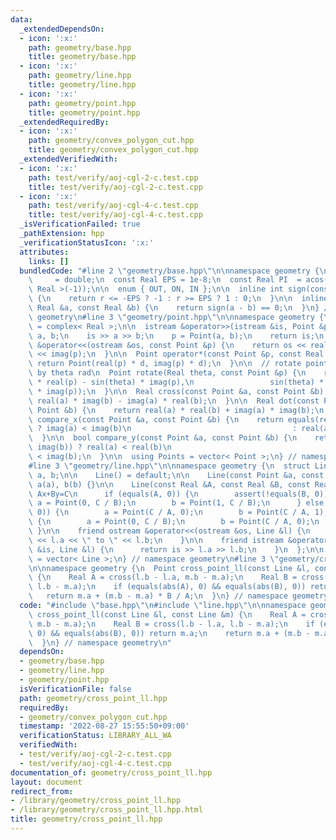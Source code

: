 ```yaml
---
data:
  _extendedDependsOn:
  - icon: ':x:'
    path: geometry/base.hpp
    title: geometry/base.hpp
  - icon: ':x:'
    path: geometry/line.hpp
    title: geometry/line.hpp
  - icon: ':x:'
    path: geometry/point.hpp
    title: geometry/point.hpp
  _extendedRequiredBy:
  - icon: ':x:'
    path: geometry/convex_polygon_cut.hpp
    title: geometry/convex_polygon_cut.hpp
  _extendedVerifiedWith:
  - icon: ':x:'
    path: test/verify/aoj-cgl-2-c.test.cpp
    title: test/verify/aoj-cgl-2-c.test.cpp
  - icon: ':x:'
    path: test/verify/aoj-cgl-4-c.test.cpp
    title: test/verify/aoj-cgl-4-c.test.cpp
  _isVerificationFailed: true
  _pathExtension: hpp
  _verificationStatusIcon: ':x:'
  attributes:
    links: []
  bundledCode: "#line 2 \"geometry/base.hpp\"\n\nnamespace geometry {\n  using Real\
    \     = double;\n  const Real EPS = 1e-8;\n  const Real PI  = acos(static_cast<\
    \ Real >(-1));\n\n  enum { OUT, ON, IN };\n\n  inline int sign(const Real &r)\
    \ {\n    return r <= -EPS ? -1 : r >= EPS ? 1 : 0;\n  }\n\n  inline bool equals(const\
    \ Real &a, const Real &b) {\n    return sign(a - b) == 0;\n  }\n} // namespace\
    \ geometry\n#line 3 \"geometry/point.hpp\"\n\nnamespace geometry {\n  using Point\
    \ = complex< Real >;\n\n  istream &operator>>(istream &is, Point &p) {\n    Real\
    \ a, b;\n    is >> a >> b;\n    p = Point(a, b);\n    return is;\n  }\n\n  ostream\
    \ &operator<<(ostream &os, const Point &p) {\n    return os << real(p) << \" \"\
    \ << imag(p);\n  }\n\n  Point operator*(const Point &p, const Real &d) {\n   \
    \ return Point(real(p) * d, imag(p) * d);\n  }\n\n  // rotate point p counterclockwise\
    \ by theta rad\n  Point rotate(Real theta, const Point &p) {\n    return Point(cos(theta)\
    \ * real(p) - sin(theta) * imag(p),\n                 sin(theta) * real(p) + cos(theta)\
    \ * imag(p));\n  }\n\n  Real cross(const Point &a, const Point &b) {\n    return\
    \ real(a) * imag(b) - imag(a) * real(b);\n  }\n\n  Real dot(const Point &a, const\
    \ Point &b) {\n    return real(a) * real(b) + imag(a) * imag(b);\n  }\n\n  bool\
    \ compare_x(const Point &a, const Point &b) {\n    return equals(real(a), real(b))\
    \ ? imag(a) < imag(b)\n                                    : real(a) < real(b);\n\
    \  }\n\n  bool compare_y(const Point &a, const Point &b) {\n    return equals(imag(a),\
    \ imag(b)) ? real(a) < real(b)\n                                    : imag(a)\
    \ < imag(b);\n  }\n\n  using Points = vector< Point >;\n} // namespace geometry\n\
    #line 3 \"geometry/line.hpp\"\n\nnamespace geometry {\n  struct Line {\n    Point\
    \ a, b;\n\n    Line() = default;\n\n    Line(const Point &a, const Point &b):\
    \ a(a), b(b) {}\n\n    Line(const Real &A, const Real &B, const Real &C) { //\
    \ Ax+By=C\n      if (equals(A, 0)) {\n        assert(!equals(B, 0));\n       \
    \ a = Point(0, C / B);\n        b = Point(1, C / B);\n      } else if (equals(B,\
    \ 0)) {\n        a = Point(C / A, 0);\n        b = Point(C / A, 1);\n      } else\
    \ {\n        a = Point(0, C / B);\n        b = Point(C / A, 0);\n      }\n   \
    \ }\n\n    friend ostream &operator<<(ostream &os, Line &l) {\n      return os\
    \ << l.a << \" to \" << l.b;\n    }\n\n    friend istream &operator>>(istream\
    \ &is, Line &l) {\n      return is >> l.a >> l.b;\n    }\n  };\n\n  using Lines\
    \ = vector< Line >;\n} // namespace geometry\n#line 3 \"geometry/cross_point_ll.hpp\"\
    \n\nnamespace geometry {\n  Point cross_point_ll(const Line &l, const Line &m)\
    \ {\n    Real A = cross(l.b - l.a, m.b - m.a);\n    Real B = cross(l.b - l.a,\
    \ l.b - m.a);\n    if (equals(abs(A), 0) && equals(abs(B), 0)) return m.a;\n \
    \   return m.a + (m.b - m.a) * B / A;\n  }\n} // namespace geometry\n"
  code: "#include \"base.hpp\"\n#include \"line.hpp\"\n\nnamespace geometry {\n  Point\
    \ cross_point_ll(const Line &l, const Line &m) {\n    Real A = cross(l.b - l.a,\
    \ m.b - m.a);\n    Real B = cross(l.b - l.a, l.b - m.a);\n    if (equals(abs(A),\
    \ 0) && equals(abs(B), 0)) return m.a;\n    return m.a + (m.b - m.a) * B / A;\n\
    \  }\n} // namespace geometry\n"
  dependsOn:
  - geometry/base.hpp
  - geometry/line.hpp
  - geometry/point.hpp
  isVerificationFile: false
  path: geometry/cross_point_ll.hpp
  requiredBy:
  - geometry/convex_polygon_cut.hpp
  timestamp: '2022-08-27 15:55:50+09:00'
  verificationStatus: LIBRARY_ALL_WA
  verifiedWith:
  - test/verify/aoj-cgl-2-c.test.cpp
  - test/verify/aoj-cgl-4-c.test.cpp
documentation_of: geometry/cross_point_ll.hpp
layout: document
redirect_from:
- /library/geometry/cross_point_ll.hpp
- /library/geometry/cross_point_ll.hpp.html
title: geometry/cross_point_ll.hpp
---
```


